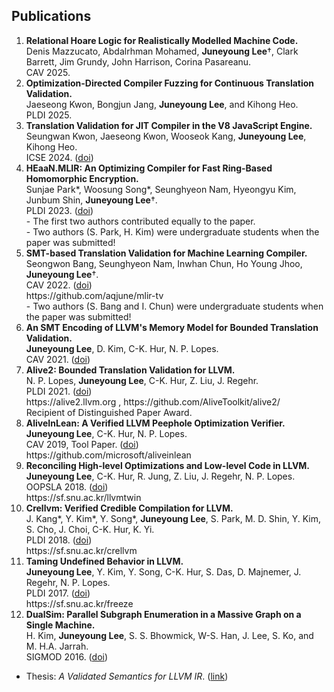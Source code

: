 ## Publications

<ol>
    
<li>
    <strong>Relational Hoare Logic for Realistically Modelled Machine Code.</strong><br/>
    Denis Mazzucato, Abdalrhman Mohamed, <b>Juneyoung Lee</b>†, Clark Barrett, Jim Grundy, John Harrison, Corina Pasareanu.<br/>
    CAV 2025.
</li>

<li>
    <strong>Optimization-Directed Compiler Fuzzing for Continuous Translation Validation.</strong><br/>
    Jaeseong Kwon, Bongjun Jang, <b>Juneyoung Lee</b>, and Kihong Heo.<br/>
    PLDI 2025.
</li>

<li>
    <strong>Translation Validation for JIT Compiler in the V8 JavaScript Engine.</strong><br/>
    Seungwan Kwon, Jaeseong Kwon, Wooseok Kang, <b>Juneyoung Lee</b>, Kihong Heo.<br/>
    ICSE 2024. (<a href="https://dl.acm.org/doi/10.1145/3597503.3639189">doi</a>)<br/>
</li>

<li>
    <strong>HEaaN.MLIR: An Optimizing Compiler for Fast Ring-Based Homomorphic Encryption.</strong><br/>
    Sunjae Park*, Woosung Song*, Seunghyeon Nam, Hyeongyu Kim, Junbum Shin, <b>Juneyoung Lee</b>†.<br/>
    PLDI 2023. (<a href="https://doi.org/10.1145/3591228">doi</a>)<br/>
    - The first two authors contributed equally to the paper.<br/>
    - Two authors (S. Park, H. Kim) were undergraduate students when the paper was submitted!<br/>
</li>

<li>
    <strong>SMT-based Translation Validation for Machine Learning Compiler.</strong><br/>
    Seongwon Bang, Seunghyeon Nam, Inwhan Chun, Ho Young Jhoo, <b>Juneyoung Lee</b>†.<br/>
    CAV 2022. (<a href="https://link.springer.com/chapter/10.1007/978-3-031-13188-2_19">doi</a>)<br/>
    https://github.com/aqjune/mlir-tv <br/>
    - Two authors (S. Bang and I. Chun) were undergraduate students when the paper was submitted!<br/>
</li>

<li>
    <strong>An SMT Encoding of LLVM's Memory Model for Bounded Translation Validation.</strong><br/>
    <b>Juneyoung Lee</b>, D. Kim, C-K. Hur, N. P. Lopes.<br/>
    CAV 2021. (<a href="https://link.springer.com/chapter/10.1007/978-3-030-81688-9_35">doi</a>)<br/>
</li>

<li>
    <strong>Alive2: Bounded Translation Validation for LLVM.</strong><br/>
    N. P. Lopes, <b>Juneyoung Lee</b>, C-K. Hur, Z. Liu, J. Regehr.<br/>
    PLDI 2021. (<a href="https://dl.acm.org/doi/10.1145/3453483.3454030">doi</a>)<br/>
    https://alive2.llvm.org , https://github.com/AliveToolkit/alive2/<br/>
    Recipient of Distinguished Paper Award.<br/>
</li>

<li>
    <strong>AliveInLean: A Verified LLVM Peephole Optimization Verifier.</strong><br/>
    <b>Juneyoung Lee</b>, C-K. Hur, N. P. Lopes.<br/>
    CAV 2019, Tool Paper. (<a href="https://link.springer.com/chapter/10.1007/978-3-030-25543-5_25">doi</a>)<br/>
    https://github.com/microsoft/aliveinlean<br/>
</li>

<li>
    <strong>Reconciling High-level Optimizations and Low-level Code in LLVM.</strong><br/>
    <b>Juneyoung Lee</b>, C-K. Hur, R. Jung, Z. Liu, J. Regehr, N. P. Lopes.<br/>
    OOPSLA 2018. (<a href="https://dl.acm.org/doi/10.1145/3276495">doi</a>)<br/>
    https://sf.snu.ac.kr/llvmtwin<br/>
</li>

<li>
    <strong>Crellvm: Verified Credible Compilation for LLVM.</strong><br/>
    J. Kang*, Y. Kim*, Y. Song*, <b>Juneyoung Lee</b>, S. Park, M. D. Shin, Y. Kim, S. Cho, J. Choi,
    C-K. Hur, K. Yi.<br/>
    PLDI 2018. (<a href="https://dl.acm.org/doi/10.1145/3192366.3192377">doi</a>)<br/>
    https://sf.snu.ac.kr/crellvm<br/>
</li>

<li>
    <strong>Taming Undefined Behavior in LLVM.</strong><br/>
    <b>Juneyoung Lee</b>, Y. Kim, Y. Song, C-K. Hur, S. Das, D. Majnemer, J. Regehr, N. P. Lopes.<br/>
    PLDI 2017. (<a href="https://dl.acm.org/doi/10.1145/3062341.3062343">doi</a>)<br/>
    https://sf.snu.ac.kr/freeze<br/>
</li>

<li>
    <strong>DualSim: Parallel Subgraph Enumeration in a Massive Graph on a Single Machine.</strong><br/>
    H. Kim, <b>Juneyoung Lee</b>, S. S. Bhowmick, W-S. Han, J. Lee, S. Ko, and M. H.A. Jarrah.<br/>
    SIGMOD 2016. (<a href="https://dl.acm.org/doi/10.1145/2882903.2915209">doi</a>)<br/>
</li>
</ol>

- Thesis: _A Validated Semantics for LLVM IR_. ([link](https://sf.snu.ac.kr/juneyoung.lee/thesis/))
